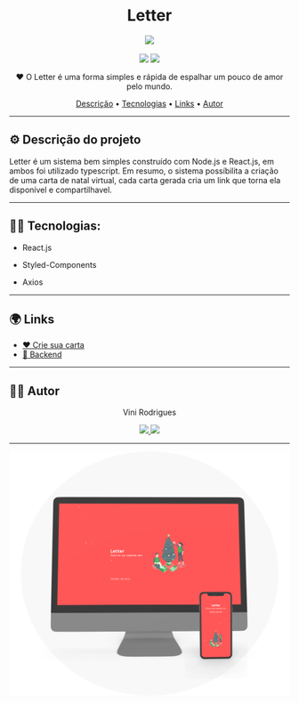 <h1 align="center">Letter</h1>

<p align="center">
<img src="https://api.netlify.com/api/v1/badges/4c794972-088a-4e6a-a519-aa5bc1122f7e/deploy-status"/>
</p>

<p align="center">

<img src="https://img.shields.io/badge/TypeScript-007ACC?style=for-the-badge&logo=typescript&logoColor=white"/>
<img src="https://img.shields.io/badge/react%20-%2320232a.svg?&style=for-the-badge&logo=react&logoColor=%2361DAFB"/>
</p>

<p align="center">❤ O Letter é uma forma simples e rápida de espalhar um pouco de amor pelo mundo.</p>

<p align="center">
 <a href="#descricao">Descrição</a> •
 <a href="#tecnologias">Tecnologias</a> • 
 <a href="#links">Links</a> • 
 <a href="#autor">Autor</a>
</p>

---

<h2 id="descricao">
   ⚙ Descrição do projeto
</h2>  

<p>Letter é um sistema bem simples construído com Node.js e React.js, em ambos foi utilizado typescript.
Em resumo, o sistema possíbilita a criação de uma carta de natal virtual, cada carta gerada cria um link que torna ela disponível
e compartilhavel.
</p>

---

<h2 id="tecnologias">
   👨‍💻 Tecnologias:
</h2>  
  <ul>
  <li>
    <p>React.js</p>
  </li>
  <li>
    <p>Styled-Components</p>
  </li>
  <li>
    <p>Axios</p>
  </li>
  </ul>
  
---

<h2 id="links">
   🌍 Links
</h2>
<ul>
   <li>
      <a href="https://letterapp.netlify.app/"> ❤ Crie sua carta </a>
   </li>
   <li>
      <a href="https://github.com/ViniciusRodrigues11/letter-backend"> 👀 Backend </a>
   </li>
</ul>
 
---

<h2 id="autor">
  👨‍🚀 Autor
</h2>

<p align="center">Vini Rodrigues</p>

<p align="center">

<a href="https://www.linkedin.com/in/vinicius-rodrigues-dev/">
  <img src="https://img.shields.io/badge/linkedin-%230077B5.svg?&style=for-the-badge&logo=linkedin&logoColor=white"/>
</a>
<a href="mailto:viniciusrodriguess.dev@gmail.com">
  <img src="https://img.shields.io/badge/gmail-D14836?&style=for-the-badge&logo=gmail&logoColor=white"/>
</a>

</p>


---

<p align="center">
   <img width="550px" src="/github/letter.svg"/>
</p>   
